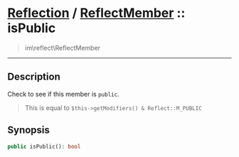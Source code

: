 # [Reflection](reflect.md) / [ReflectMember](reflect-ReflectMember.md) :: isPublic
 > im\reflect\ReflectMember
____

## Description
Check to see if this member is `public`.

 > This is equal to `$this->getModifiers() & Reflect::M_PUBLIC`  

## Synopsis
```php
public isPublic(): bool
```
